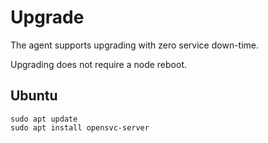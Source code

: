 # Upgrade

The agent supports upgrading with zero service down-time.

Upgrading does not require a node reboot.

## Ubuntu

    sudo apt update
    sudo apt install opensvc-server

